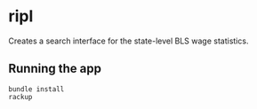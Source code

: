 # ripl

Creates a search interface for the state-level BLS wage statistics.

## Running the app
```
bundle install
rackup
